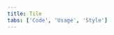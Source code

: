 ```yaml
---
title: Tile
tabs: ['Code', 'Usage', 'Style']
---
```



<component 
    name="Tile"
    component="tile" 
    variation="tile"
    experimental="true"
    hasReactVersion="true"
    >
</component>
<component 
    name="Clickable Tile"
    component="tile" 
    variation="tile--clickable"
    experimental="true"
    hasReactVersion="true"
    >
</component>
<component 
    name="Selectable Tile"
    component="tile" 
    variation="tile--selectable"
    experimental="true"
    hasReactVersion="true"
    >
</component>
<component 
    name="Expandable Tile"
    component="tile" 
    variation="tile--expandable"
    experimental="true"
    hasReactVersion="true"
    >
</component>
<component-docs component="tile" experimental="true"
hasReactVersion="true"></component-docs>
